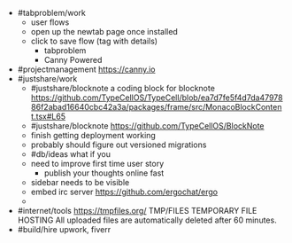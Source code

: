 - #tabproblem/work
	- user flows
	- open up the newtab page once installed
	- click to save flow (tag with details)
		- tabproblem
		- Canny Powered
- #projectmanagement https://canny.io
- #justshare/work
	- #justshare/blocknote a coding block for blocknote https://github.com/TypeCellOS/TypeCell/blob/ea7d7fe5f4d7da4797886f2abad16640cbc42a3a/packages/frame/src/MonacoBlockContent.tsx#L65
	- #justshare/blocknote https://github.com/TypeCellOS/BlockNote
	- finish getting deployment working
	- probably should figure out versioned migrations
	- #db/ideas what if you
	- need to improve first time user story
		- publish your thoughts online fast
	- sidebar needs to be visible
	- embed irc server https://github.com/ergochat/ergo
	-
- #internet/tools https://tmpfiles.org/ TMP/FILES TEMPORARY FILE HOSTING All uploaded files are automatically deleted after 60 minutes.
- #build/hire upwork, fiverr